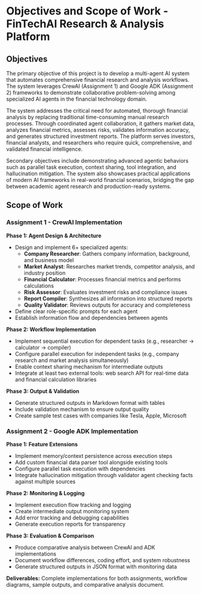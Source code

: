 # Objectives and Scope of Work - FinTechAI Research & Analysis Platform

## Objectives

The primary objective of this project is to develop a multi-agent AI system that automates comprehensive financial research and analysis workflows. The system leverages CrewAI (Assignment 1) and Google ADK (Assignment 2) frameworks to demonstrate collaborative problem-solving among specialized AI agents in the financial technology domain.

The system addresses the critical need for automated, thorough financial analysis by replacing traditional time-consuming manual research processes. Through coordinated agent collaboration, it gathers market data, analyzes financial metrics, assesses risks, validates information accuracy, and generates structured investment reports. The platform serves investors, financial analysts, and researchers who require quick, comprehensive, and validated financial intelligence.

Secondary objectives include demonstrating advanced agentic behaviors such as parallel task execution, context sharing, tool integration, and hallucination mitigation. The system also showcases practical applications of modern AI frameworks in real-world financial scenarios, bridging the gap between academic agent research and production-ready systems.

## Scope of Work

### Assignment 1 - CrewAI Implementation

**Phase 1: Agent Design & Architecture**
- Design and implement 6+ specialized agents:
  - **Company Researcher**: Gathers company information, background, and business model
  - **Market Analyst**: Researches market trends, competitor analysis, and industry position
  - **Financial Calculator**: Processes financial metrics and performs calculations
  - **Risk Assessor**: Evaluates investment risks and compliance issues
  - **Report Compiler**: Synthesizes all information into structured reports
  - **Quality Validator**: Reviews outputs for accuracy and completeness
- Define clear role-specific prompts for each agent
- Establish information flow and dependencies between agents

**Phase 2: Workflow Implementation**
- Implement sequential execution for dependent tasks (e.g., researcher → calculator → compiler)
- Configure parallel execution for independent tasks (e.g., company research and market analysis simultaneously)
- Enable context sharing mechanism for intermediate outputs
- Integrate at least two external tools: web search API for real-time data and financial calculation libraries

**Phase 3: Output & Validation**
- Generate structured outputs in Markdown format with tables
- Include validation mechanism to ensure output quality
- Create sample test cases with companies like Tesla, Apple, Microsoft

### Assignment 2 - Google ADK Implementation

**Phase 1: Feature Extensions**
- Implement memory/context persistence across execution steps
- Add custom financial data parser tool alongside existing tools
- Configure parallel task execution with dependencies
- Integrate hallucination mitigation through validator agent checking facts against multiple sources

**Phase 2: Monitoring & Logging**
- Implement execution flow tracking and logging
- Create intermediate output monitoring system
- Add error tracking and debugging capabilities
- Generate execution reports for transparency

**Phase 3: Evaluation & Comparison**
- Produce comparative analysis between CrewAI and ADK implementations
- Document workflow differences, coding effort, and system robustness
- Generate structured outputs in JSON format with monitoring data

**Deliverables:** Complete implementations for both assignments, workflow diagrams, sample outputs, and comparative analysis document.
